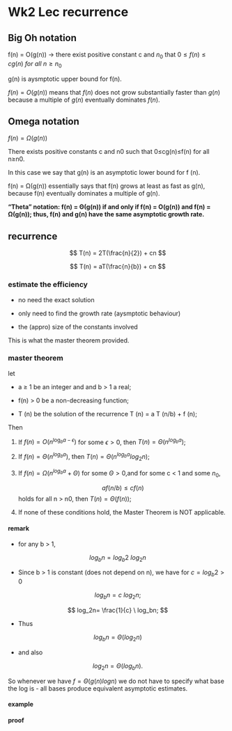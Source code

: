 # Wk2 Lec recurrence

## Big Oh notation

f(n) = O(g(n)) -> there exist positive constant c and $n_0$ that $0 \leq f(n) \leq cg(n) \ for \ all \ n \geq n_0$

g(n) is aysmptotic upper bound for f(n).

$f(n) = O(g(n))$ means that $f(n)$ does not grow substantially faster
than $g(n)$ because a multiple of $g(n)$ eventually dominates $f(n)$.

## Omega notation

$f(n) = Ω(g(n))$

There exists positive constants c and n0 such that 0≤cg(n)≤f(n) for all n≥n0.

In this case we say that g(n) is an asymptotic lower bound for
f (n).

f(n) = Ω(g(n)) essentially says that f(n) grows at least as fast as
g(n), because f(n) eventually dominates a multiple of g(n).

**“Theta” notation: f(n) = Θ(g(n)) if and only if f(n) = O(g(n)) and f(n) = Ω(g(n)); thus, f(n) and g(n) have the same asymptotic growth rate.**

## recurrence

$$
T(n) = 2T(\frac{n}{2}) + cn
$$

$$
T(n) = aT(\frac{n}{b}) + cn
$$

### estimate the efficiency

* no need the exact solution

* only need to find the growth rate (aysmptotic behaviour)

* the (appro) size of the constants involved

This is what the master theorem provided.

### master theorem

let

* a ≥ 1 be an integer and and b > 1 a real;

* f(n) > 0 be a non-decreasing function;

* T (n) be the solution of the recurrence T (n) = a T (n/b) + f (n);

Then

1. If $f(n) = O(n^{\log_ba−\epsilon})$ for some $\epsilon > 0$, then $T(n) = \Theta(n^{log_ba})$;

2. If $f(n) = \Theta(n^{log_ba})$, then $T(n) = \Theta(n^{log_ba} log_2 n)$;

3. If $f(n)=\Omega(n^{log_ba}+\Theta)$ for some $\Theta > 0$,and for some c < 1 and some $n_0$,

    $$
    af (n/b) \leq cf(n)
    $$
    holds for all n > n0, then $T(n) = \Theta(f(n))$;

4. If none of these conditions hold, the Master Theorem is NOT applicable.

#### remark

* for any b > 1,

$$
log_bn = log_b2 \ log_2n
$$

* Since b > 1 is constant (does not depend on n), we have for $c = log_b 2 > 0$

$$
log_bn=c \ log_2n;
$$

$$
log_2n= \frac{1}{c} \ log_bn;
$$

* Thus

$$
log_bn = \Theta(log_2n)
$$

* and also

$$
log_2n = \Theta(log_bn).
$$

So whenever we have $f = \Theta(g(n) log n)$ we do not have to specify what base the log is - all bases produce equivalent asymptotic estimates.

#### example

#### proof

